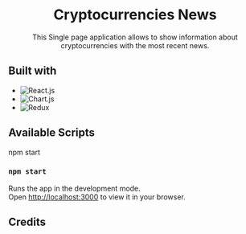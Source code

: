 <div align="center">
  <h1>Cryptocurrencies News</h1>
  <p>This Single page application allows to show information about cryptocurrencies with the most recent news.</p>
</div>

## Built with

- ![React.js][React.js]
- ![Chart.js][Chart.js]
- ![Redux][Redux]

[React.js]: https://img.shields.io/badge/react.js-61DAFB?style=for-the-badge&logo=reactdotjs&logoColor=white
[Chart.js]: https://img.shields.io/badge/chart.js-FF6384?style=for-the-badge&logo=chartdotjs&logoColor=white
[Redux]: https://img.shields.io/badge/redux-764ABC?style=for-the-badge&logo=redux&logoColor=white

## Available Scripts

npm start

### `npm start`

Runs the app in the development mode.\
Open [http://localhost:3000](http://localhost:3000) to view it in your browser.

## Credits
